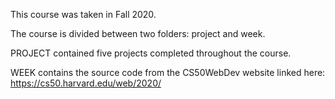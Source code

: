 This course was taken in Fall 2020.

The course is divided between two folders: project and week.

PROJECT contained five projects completed throughout the course.

WEEK contains the source code from the CS50WebDev website linked here:  https://cs50.harvard.edu/web/2020/
